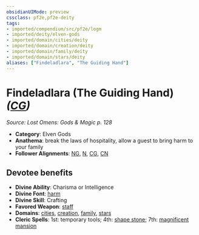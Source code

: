 ```yaml
---
obsidianUIMode: preview
cssclass: pf2e,pf2e-deity
tags:
- imported/compendium/src/pf2e/logm
- imported/deity/elven-gods
- imported/domain/cities/deity
- imported/domain/creation/deity
- imported/domain/family/deity
- imported/domain/stars/deity
aliases: ["Findeladlara", "The Guiding Hand"]
---
```

# Findeladlara (The Guiding Hand) *([CG](chaotic-good-b1.md))*  
*Source: Lost Omens: Gods & Magic p. 128*  

- **Category**: Elven Gods
- **Anathema**: break the laws of hospitality, allow a guest to bring harm to your family
- **Follower Alignments**: [NG](neutral-good-b1.md), [N](neutral-b1.md), [CG](chaotic-good-b1.md), [CN](chaotic-neutral-b1.md)

## Devotee benefits

- **Divine Ability**: Charisma or Intelligence
- **Divine Font**: [harm](../../spells/harm.md)
- **Divine Skill**: Crafting
- **Favored Weapon**: [staff](../../equipment/items/staff.md)
- **Domains**: [cities](../domains.md#Cities), [creation](../domains.md#Creation), [family](../domains.md#Family), [stars](../domains.md#Stars)
- **Cleric Spells**: 1st: temporary tools; 4th: [shape stone](../../spells/shape-stone.md); 7th: [magnificent mansion](../../spells/magnificent-mansion.md)